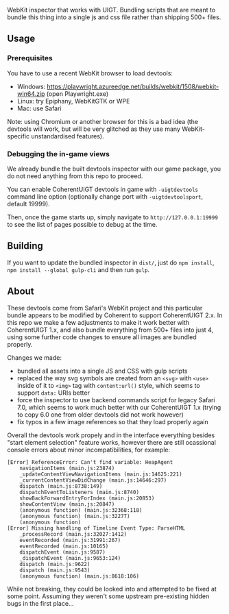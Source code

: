 WebKit inspector that works with UIGT. Bundling scripts that are meant to bundle this thing into a single js and css file rather than shipping 500+ files.

## Usage

### Prerequisites

You have to use a recent WebKit browser to load devtools:
* Windows: https://playwright.azureedge.net/builds/webkit/1508/webkit-win64.zip (open Playwright.exe)
* Linux: try Epiphany, WebKitGTK or WPE
* Mac: use Safari

Note: using Chromium or another browser for this is a bad idea (the devtools will work, but will be very glitched as they use many WebKit-specific unstandardised features).

### Debugging the in-game views

We already bundle the built devtools inspector with our game package, you do not need anything from this repo to proceed.

You can enable CoherentUIGT devtools in game with `-uigtdevtools` command line option (optionally change port with `-uigtdevtoolsport`, default 19999).

Then, once the game starts up, simply navigate to `http://127.0.0.1:19999` to see the list of pages possible to debug at the time.

## Building

If you want to update the bundled inspector in `dist/`, just do `npm install`, `npm install --global gulp-cli` and then run `gulp`.

## About

These devtools come from Safari's WebKit project and this particular bundle appears to be modified by Coherent to support CoherentUIGT 2.x. In this repo we make a few adjustments to make it work better with CoherentUIGT 1.x, and also bundle everything from 500+ files into just 4, using some further code changes to ensure all images are bundled properly.

Changes we made:
* bundled all assets into a single JS and CSS with gulp scripts
* replaced the way svg symbols are created from an `<svg>` with `<use>` inside of it to `<img>` tag with `content:url()` style, which seems to support `data:` URIs better
* force the inspector to use backend commands script for legacy Safari 7.0, which seems to work much better with our CoherentUIGT 1.x (trying to copy 6.0 one from older devtools did not work however)
* fix typos in a few image references so that they load properly again

Overall the devtools work propely and in the interface everything besides "start element selection" feature works, however there are still ocassional console errors about minor incompatibilities, for example:
```
[Error] ReferenceError: Can't find variable: HeapAgent
	navigationItems (main.js:23874)
	_updateContentViewNavigationItems (main.js:14625:221)
	_currentContentViewDidChange (main.js:14646:297)
	dispatch (main.js:8738:149)
	dispatchEventToListeners (main.js:8740)
	showBackForwardEntryForIndex (main.js:20853)
	showContentView (main.js:20847)
	(anonymous function) (main.js:32368:118)
	(anonymous function) (main.js:32277)
	(anonymous function)
[Error] Missing handling of Timeline Event Type: ParseHTML
	_processRecord (main.js:32027:1412)
	eventRecorded (main.js:31991:267)
	eventRecorded (main.js:10165)
	dispatchEvent (main.js:9587)
	_dispatchEvent (main.js:9653:124)
	dispatch (main.js:9622)
	dispatch (main.js:9543)
	(anonymous function) (main.js:8618:106)
```
While not breaking, they could be looked into and attempted to be fixed at some point. Assuming they weren't some upstream pre-existing hidden bugs in the first place...
